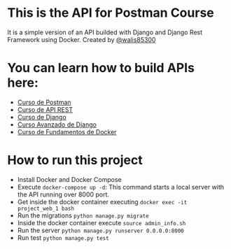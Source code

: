 
# This is the API for Postman Course

It is a simple version of an API builded with Django and Django Rest Framework
using Docker. Created by [@walis85300](https://github.com/walis85300)


# You can learn how to build APIs here:

- [Curso de Postman](https://platzi.com/clases/postman/)
- [Curso de API REST](https://platzi.com/clases/api-rest/)
- [Curso de Django](https://platzi.com/clases/django/)
- [Curso Avanzado de Django](https://platzi.com/clases/django-avanzado/)
- [Curso de Fundamentos de Docker](https://platzi.com/clases/docker/)

# How to run this project
- Install Docker and Docker Compose
- Execute `docker-compose up -d`: This command starts a local server with the API running over 8000 port.
- Get inside the docker container executing `docker exec -it project_web_1 bash`
- Run the migrations `python manage.py migrate`
- Inside the docker container execute `source admin_info.sh`
- Run the server `python manage.py runserver 0.0.0.0:8000`
- Run test `python manage.py test`
  
  